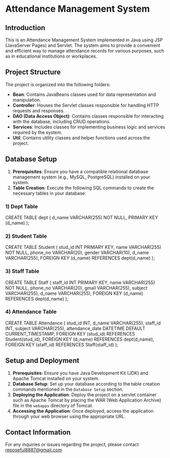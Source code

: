# Attendance Management System

## Introduction
This is an Attendance Management System implemented in Java using JSP (JavaServer Pages) and Servlet. The system aims to provide a convenient and efficient way to manage attendance records for various purposes, such as in educational institutions or workplaces.

## Project Structure
The project is organized into the following folders:

- **Bean**: Contains JavaBeans classes used for data representation and manipulation.
- **Controller**: Houses the Servlet classes responsible for handling HTTP requests and responses.
- **DAO (Data Access Object)**: Contains classes responsible for interacting with the database, including CRUD operations.
- **Services**: Includes classes for implementing business logic and services required by the system.
- **Util**: Contains utility classes and helper functions used across the project.

## Database Setup
1. **Prerequisites**: Ensure you have a compatible relational database management system (e.g., MySQL, PostgreSQL) installed on your system.
2. **Table Creation**: Execute the following SQL commands to create the necessary tables in your database:

### 1) Dept Table
CREATE TABLE dept (
    d_name VARCHAR(255) NOT NULL,
    PRIMARY KEY (d_name)
);

### 2) Student Table
CREATE TABLE Student (
    stud_id INT PRIMARY KEY,
    name VARCHAR(255) NOT NULL,
    phone_no VARCHAR(20),
    gender VARCHAR(10),
    d_name VARCHAR(255),
    FOREIGN KEY (d_name) REFERENCES dept(d_name)
);


### 3) Staff Table
CREATE TABLE Staff (
    staff_id INT PRIMARY KEY,
    name VARCHAR(255) NOT NULL,
    phone_no VARCHAR(20),
    gmail VARCHAR(255),
    subject VARCHAR(255),
    d_name VARCHAR(255),
    FOREIGN KEY (d_name) REFERENCES dept(d_name)
);


### 4) Attendance Table
CREATE TABLE Attendance (
    stud_id INT,
    d_name VARCHAR(255),
    staff_id INT,
    subject VARCHAR(255),
    attendance_date DATETIME DEFAULT CURRENT_TIMESTAMP,
    FOREIGN KEY (stud_id) REFERENCES Student(stud_id),
    FOREIGN KEY (d_name) REFERENCES dept(d_name),
    FOREIGN KEY (staff_id) REFERENCES Staff(staff_id)
);



## Setup and Deployment
1. **Prerequisites**: Ensure you have Java Development Kit (JDK) and Apache Tomcat installed on your system.
2. **Database Setup**: Set up your database according to the table creation commands mentioned in the `Database Setup` section.
3. **Deploying the Application**: Deploy the project on a servlet container such as Apache Tomcat by placing the WAR (Web Application Archive) file in the `webapps` directory of Tomcat.
4. **Accessing the Application**: Once deployed, access the application through your web browser using the appropriate URL.

## Contact Information
For any inquiries or issues regarding the project, please contact reposeful8887@gmail.com

